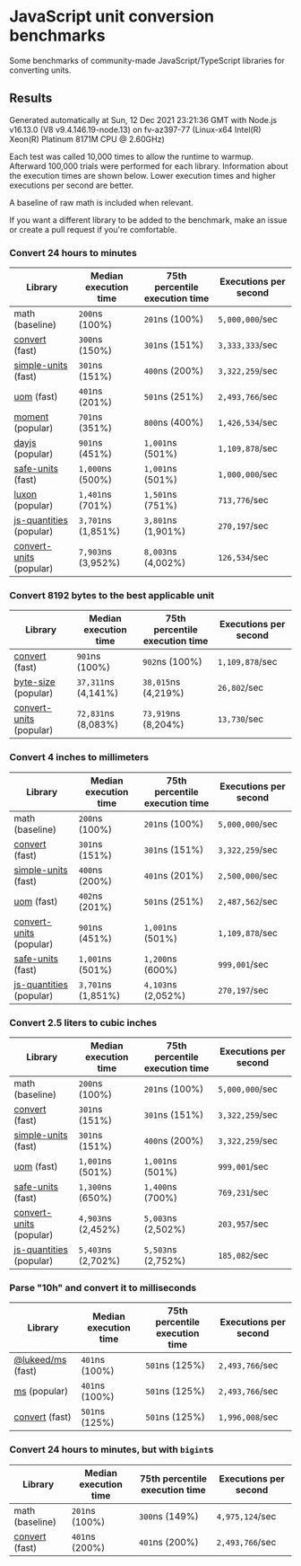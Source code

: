 # JavaScript unit conversion benchmarks

Some benchmarks of community-made JavaScript/TypeScript libraries for converting units.

## Results

<!-- beginblock(results) -->

Generated automatically at Sun, 12 Dec 2021 23:21:36 GMT with Node.js v16.13.0 (V8 v9.4.146.19-node.13) on fv-az397-77 (Linux-x64 Intel(R) Xeon(R) Platinum 8171M CPU @ 2.60GHz)

Each test was called 10,000 times to allow the runtime to warmup.
Afterward 100,000 trials were performed for each library.
Information about the execution times are shown below.
Lower execution times and higher executions per second are better.

A baseline of raw math is included when relevant.

If you want a different library to be added to the benchmark, make an issue or create a pull request if you're comfortable.

### Convert 24 hours to minutes

| Library                                                            | Median execution time | 75th percentile execution time | Executions per second |
| ------------------------------------------------------------------ | --------------------- | ------------------------------ | --------------------- |
| math (baseline)                                                    | `200`ns (100%)        | `201`ns (100%)                 | `5,000,000`/sec       |
| [convert](https://npmjs.com/package/convert) (fast)                | `300`ns (150%)        | `301`ns (151%)                 | `3,333,333`/sec       |
| [simple-units](https://npmjs.com/package/simple-units) (fast)      | `301`ns (151%)        | `400`ns (200%)                 | `3,322,259`/sec       |
| [uom](https://npmjs.com/package/uom) (fast)                        | `401`ns (201%)        | `501`ns (251%)                 | `2,493,766`/sec       |
| [moment](https://npmjs.com/package/moment) (popular)               | `701`ns (351%)        | `800`ns (400%)                 | `1,426,534`/sec       |
| [dayjs](https://npmjs.com/package/dayjs) (popular)                 | `901`ns (451%)        | `1,001`ns (501%)               | `1,109,878`/sec       |
| [safe-units](https://npmjs.com/package/safe-units) (fast)          | `1,000`ns (500%)      | `1,001`ns (501%)               | `1,000,000`/sec       |
| [luxon](https://npmjs.com/package/luxon) (popular)                 | `1,401`ns (701%)      | `1,501`ns (751%)               | `713,776`/sec         |
| [js-quantities](https://npmjs.com/package/js-quantities) (popular) | `3,701`ns (1,851%)    | `3,801`ns (1,901%)             | `270,197`/sec         |
| [convert-units](https://npmjs.com/package/convert-units) (popular) | `7,903`ns (3,952%)    | `8,003`ns (4,002%)             | `126,534`/sec         |

### Convert 8192 bytes to the best applicable unit

| Library                                                            | Median execution time | 75th percentile execution time | Executions per second |
| ------------------------------------------------------------------ | --------------------- | ------------------------------ | --------------------- |
| [convert](https://npmjs.com/package/convert) (fast)                | `901`ns (100%)        | `902`ns (100%)                 | `1,109,878`/sec       |
| [byte-size](https://npmjs.com/package/byte-size) (popular)         | `37,311`ns (4,141%)   | `38,015`ns (4,219%)            | `26,802`/sec          |
| [convert-units](https://npmjs.com/package/convert-units) (popular) | `72,831`ns (8,083%)   | `73,919`ns (8,204%)            | `13,730`/sec          |

### Convert 4 inches to millimeters

| Library                                                            | Median execution time | 75th percentile execution time | Executions per second |
| ------------------------------------------------------------------ | --------------------- | ------------------------------ | --------------------- |
| math (baseline)                                                    | `200`ns (100%)        | `201`ns (100%)                 | `5,000,000`/sec       |
| [convert](https://npmjs.com/package/convert) (fast)                | `301`ns (151%)        | `301`ns (151%)                 | `3,322,259`/sec       |
| [simple-units](https://npmjs.com/package/simple-units) (fast)      | `400`ns (200%)        | `401`ns (201%)                 | `2,500,000`/sec       |
| [uom](https://npmjs.com/package/uom) (fast)                        | `402`ns (201%)        | `501`ns (251%)                 | `2,487,562`/sec       |
| [convert-units](https://npmjs.com/package/convert-units) (popular) | `901`ns (451%)        | `1,001`ns (501%)               | `1,109,878`/sec       |
| [safe-units](https://npmjs.com/package/safe-units) (fast)          | `1,001`ns (501%)      | `1,200`ns (600%)               | `999,001`/sec         |
| [js-quantities](https://npmjs.com/package/js-quantities) (popular) | `3,701`ns (1,851%)    | `4,103`ns (2,052%)             | `270,197`/sec         |

### Convert 2.5 liters to cubic inches

| Library                                                            | Median execution time | 75th percentile execution time | Executions per second |
| ------------------------------------------------------------------ | --------------------- | ------------------------------ | --------------------- |
| math (baseline)                                                    | `200`ns (100%)        | `201`ns (100%)                 | `5,000,000`/sec       |
| [convert](https://npmjs.com/package/convert) (fast)                | `301`ns (151%)        | `301`ns (151%)                 | `3,322,259`/sec       |
| [simple-units](https://npmjs.com/package/simple-units) (fast)      | `301`ns (151%)        | `400`ns (200%)                 | `3,322,259`/sec       |
| [uom](https://npmjs.com/package/uom) (fast)                        | `1,001`ns (501%)      | `1,001`ns (501%)               | `999,001`/sec         |
| [safe-units](https://npmjs.com/package/safe-units) (fast)          | `1,300`ns (650%)      | `1,400`ns (700%)               | `769,231`/sec         |
| [convert-units](https://npmjs.com/package/convert-units) (popular) | `4,903`ns (2,452%)    | `5,003`ns (2,502%)             | `203,957`/sec         |
| [js-quantities](https://npmjs.com/package/js-quantities) (popular) | `5,403`ns (2,702%)    | `5,503`ns (2,752%)             | `185,082`/sec         |

### Parse "10h" and convert it to milliseconds

| Library                                                   | Median execution time | 75th percentile execution time | Executions per second |
| --------------------------------------------------------- | --------------------- | ------------------------------ | --------------------- |
| [@lukeed/ms](https://npmjs.com/package/@lukeed/ms) (fast) | `401`ns (100%)        | `501`ns (125%)                 | `2,493,766`/sec       |
| [ms](https://npmjs.com/package/ms) (popular)              | `401`ns (100%)        | `501`ns (125%)                 | `2,493,766`/sec       |
| [convert](https://npmjs.com/package/convert) (fast)       | `501`ns (125%)        | `501`ns (125%)                 | `1,996,008`/sec       |

### Convert 24 hours to minutes, but with `bigint`s

| Library                                             | Median execution time | 75th percentile execution time | Executions per second |
| --------------------------------------------------- | --------------------- | ------------------------------ | --------------------- |
| math (baseline)                                     | `201`ns (100%)        | `300`ns (149%)                 | `4,975,124`/sec       |
| [convert](https://npmjs.com/package/convert) (fast) | `401`ns (200%)        | `401`ns (200%)                 | `2,493,766`/sec       |

<!-- endblock(results) -->
